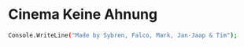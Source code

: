 # Cinema Keine Ahnung
```bash
Console.WriteLine("Made by Sybren, Falco, Mark, Jan-Jaap & Tim");
```
